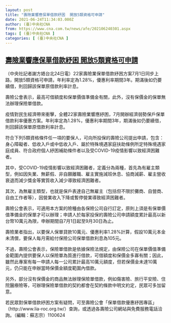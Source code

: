 ```yaml
---
layout: post
title: "壽險業響應保單借款紓困  開放5類資格可申請"
date: 2021-06-24T11:34:03.000Z
author: (臺)中央社CNA
from: https://www.cna.com.tw/news/afe/202106240301.aspx
tags: [ (臺)中央社CNA ]
categories: [ (臺)中央社CNA ]
---
```

<!--1624534443000-->
[壽險業響應保單借款紓困  開放5類資格可申請](https://www.cna.com.tw/news/afe/202106240301.aspx)
------

<div>
<div></div><div class="paragraph"><p>（中央社記者謝方娪台北24日電）22家壽險業保單借款紓困方案7月1日同步上路，開放5類資格可申請，年利率定為1.28%，優惠利率期間3年。期滿後如仍要續借，則回歸該保單原借款利率計息。</p><p>壽險公會表示，最高可借額度和保單價值準備金有關，此外，沒有保價金的保單無法辦理保險單借款。</p><p>疫情對民生經濟帶來衝擊，全體22家壽險業響應紓困，7月開辦經濟弱勢保戶保單借款利率優惠方案。年利率定為1.28%，優惠利率期間3年，期滿後如仍要續借，則回歸該保單原借款利率計息。</p><p>符合下列5類資格條件任一項的要保人，可向所投保的壽險公司提出申請，包含：身心障礙者、低收入戶或中低收入戶、屬於特殊境遇家庭扶助條例所定特殊境遇家庭成員、符合政府個人紓困補助條件者以及受COVID-19疫情影響以致經濟困難者。</p><p>其中，受COVID-19疫情影響以致經濟困難者，定義分為兩種，首先為有雇主類型，例如因失業、無薪假、非自願離職、雇主實施減班休息、協商減薪、雇主營收衰退而減少獎金等實質收入減少導致經濟困難者。</p><p>其次，為無雇主類型，也就是保戶表達自己無雇主（包括但不限於攤商、自營商、自由工作者等），因營業收入下降或暫停營業導致經濟困難者。</p><p>壽險公會表示，可適用本方案的險種由各保險公司自行訂定，原則上須是有保單價值準備金的保單才可以辦理；申請人於每家投保的壽險公司申請額度累計最高以新台幣10萬元為限，申辦期間自7月1日起至9月30日為止。</p><p>壽險業者指出，以要保人保單貸款10萬元、優惠利率1.28%計算，假設10萬元本金未清償，要保人每月需給付保險公司保單借款利息為105元。</p><p>不過，壽險公會表示，保險單借款是依據保險法規定，由保險公司在保單價值準備金範圍內提供要保人以保險單為質進行借款，可借額度和保價金多寡有關；因此，雖然此專案有每一申請人每一公司累計最高10萬元額度，但若保價金未達10萬元，仍只能在申辦當時保價金額度範圍內借款。</p><p>另外，部分沒有保價金的商品無法辦理保險單借款，例如傷害險、旅行平安險、住院醫療險等，可辦理保險單借款的契約都會在契約條款中明文約定，民眾可多加留意。</p><p>若民眾對保單借款紓困方案有疑問，可至壽險公會「保單借款優惠紓困專區」（http://www.lia-roc.org.tw/）查詢，或透過各壽險公司網站與免費服務電話洽詢。（編輯：蘇志宗）1100624</p></div>
</div>
